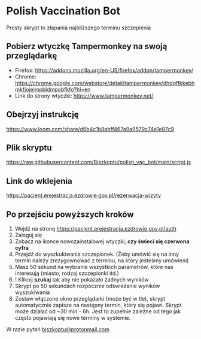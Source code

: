 # Polish Vaccination Bot
Prosty skrypt to złapania najbliższego terminu szczepienia

## Pobierz wtyczkę Tampermonkey na swoją przeglądarkę
- Firefox: https://addons.mozilla.org/en-US/firefox/addon/tampermonkey/
- Chrome: https://chrome.google.com/webstore/detail/tampermonkey/dhdgffkkebhmkfjojejmpbldmpobfkfo?hl=en
- Link do strony wtyczki: https://www.tampermonkey.net/

## Obejrzyj instrukcję 
https://www.loom.com/share/d6b4c1b8abff467a9a9579c74e1e87c9

## Plik skryptu
https://raw.githubusercontent.com/Biszkoptu/polish_vac_bot/main/script.js

## Link do wklejenia
https://pacjent.erejestracja.ezdrowie.gov.pl/rezerwacja-wizyty

## Po przejściu powyższych kroków

1. Wejdź na stronę https://pacjent.erejestracja.ezdrowie.gov.pl/auth
2. Zaloguj się
3. Zobacz na ikonce nowozainstalowej wtyczki, **czy świeci się czerwona cyfra**
4. Przejdź do wyszkukiwania szczepionek. (Żeby umówić się na inny termin należy zrezygownować z terminu, na który jesteśmy umówieni)
5. Masz 50 sekund na wybranie wszystkich parametrów, które nas interesują (miasto, rodzaj szczepionki itd.)
6. ! Kliknij **szukaj** tak aby nie pokazało żadnych wyników
7. Skrypt po 50 sekundach rozpocznie odświeżanie wyników wyszukiwania
8. Zostaw włączone okno przeglądarki (może być w tle), skrypt automatycznie zapisze na następny termin, który się pojawi. Skrypt może działać od ~30 min - 6h. Jest to zupełnie zależne od tego jak często pojawiają się nowe terminy w systemie.

W razie pytań [biszkoptu@protonmail.com](mailto:biszkoptu@protonmail.com)

